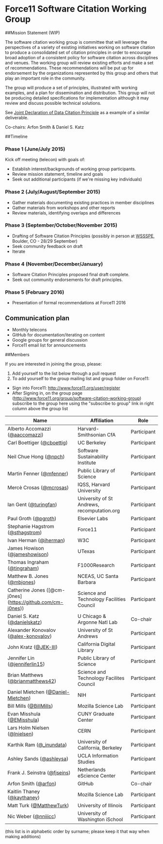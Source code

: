 # Force11 Software Citation Working Group

##Mission Statement (WIP)

The software citation working group is committee that will leverage the perspectives of a variety of existing initiatives working on software citation to  produce a consolidated set of citation principles in order to encourage broad adoption of a consistent policy for software citation across disciplines and venues.  The working group will review existing efforts and make a set of recommendations. These recommendations will be put up for endorsement by the organizations represented by this group and others that play an important role in the community.

The group will produce a set of principles, illustrated with working examples, and a plan for dissemination and distribution.  This group will not be producing detailed specifications for implementation although it may review and discuss possible technical solutions.

See [Joint Declaration of Data Citation Principle](https://www.force11.org/group/joint-declaration-data-citation-principles-final) as a example of a similar deliverable.

Co-chairs: Arfon Smith & Daniel S. Katz

##Timeline

### Phase 1 (June/July 2015)

Kick off meeting (telecon) with goals of:
- Establish interest/backgrounds of working group participants.
- Review mission statement, timeline and goals
- Seek out additional participants (if we're missing key individuals)

### Phase 2 (July/August/September 2015)

- Gather materials documenting existing practices in member disciplines
- Gather materials from workshops and other reports
- Review materials, identifying overlaps and differences

### Phase 3 (September/October/November 2015)

- Drafting of Software Citation Principles (possibly in person at [WSSSPE](http://wssspe.researchcomputing.org.uk/wssspe3/), Boulder, CO - 28/29 September)
- Seek community feedback on draft
- Iterate

### Phase 4 (November/December/January)

- Software Citation Principles proposed final draft complete.
- Seek out community endorsements for draft principles.

### Phase 5 (February 2016)

- Presentation of formal recommendations at Force11 2016

## Communication plan

- Monthly telecons
- GitHub for documentation/iterating on content
- Google groups for general discussion
- Force11 email list for announcements

##Members

If you are interested in joining the group, please:

1. Add yourself to the list below through a pull request
2. To add yourself to the group mailing list and group folder on Force11:
  * Sign into Force11: http://www.force11.org/user/register
  * After Signing in, on the group page (http://www.force11.org/group/software-citation-working-group) subscribe to the group here using the "subscribe to group" link in right column above the group list


| Name                    | Affiliation   | Role |
|-------------------------|---------------|----------------|
| Alberto Accomazzi ([@aaccomazzi](https://github.com/aaccomazzi)) | Harvard-Smithsonian CfA | Participant | 
| Carl Boettiger ([@cboettig](https://github.com/cboettig)) | UC Berkeley | Participant |
| Neil Chue Hong ([@npch](https://github.com/npch)) | Software Sustainability Institute | Participant |
| Martin Fenner ([@mfenner](https://github.com/mfenner)) | Public Library of Science | Participant |
| Mercè Crosas ([@mcrosas](https://github.com/mcrosas)) | IQSS, Harvard University| Participant |
| Ian Gent ([@turingfan](https://github.com/turingfan)) | University of St Andrews, recomputation.org | Participant | 
| Paul Groth ([@pgroth](https://github.com/pgroth)) | Elsevier Labs | Participant |
| Stephanie Hagstrom ([@sthagstrom](https://github.com/sthagstrom)) | Force11 | Participant |
| Ivan Herman ([@iherman](https://github.com/iherman)) | W3C | Participant |
| James Howison ([@jameshowison](https://github.com/jameshowison)) | UTexas | Participant |
| Thomas Ingraham ([@tingraham](https://github.com/tingraham)) | F1000Research | Participant |
| Matthew B. Jones ([@mbjones](https://github.com/mbjones)) | NCEAS, UC Santa Barbara | Participant |
| Catherine Jones ([@cm-j0nes] (https://github.com/cm-j0nes)) | Science and Technology Facilities Council | Participant |
| Daniel S. Katz ([@danielskatz](https://github.com/danielskatz)) | U Chicago & Argonne Natl Lab           | Co-chair    |
| Alexander Konovalov ([@alex-konovalov](https://github.com/alex-konovalov)) | University of St Andrews | Participant |
| John Kratz ([@JEK-III](https://github.com/JEK-III)) | California Digital Library | Participant |
| Jennifer Lin ([@jenniferlin15](https://github.com/jenniferlin15)) | Public Library of Science | Participant |
| Brian Matthews ([@brianmatthews42](https://github.com/brianmatthews42)) | Science and Technology Facilites Council | Participant |
| Daniel Mietchen ([@Daniel-Mietchen](https://github.com/Daniel-Mietchen)) | NIH | Participant |
| Bill Mills ([@BillMills](https://github.com/BillMills)) | Mozilla Science Lab | Participant |
| Evan Misshula ([@EMisshula](https://github.com/EvanMisshula)) | CUNY Graduate Center | Participant |
| Lars Holm Nielsen ([@lnielsen](https://github.com/lnielsen)) | CERN | Participant |
| Karthik Ram ([@_inundata](https://github.com/karthik)) | University of California, Berkeley | Participant |
| Ashley Sands ([@ashleysa](https://github.com/ashleysa)) | UCLA Information Studies | Participant |
| Frank J. Seinstra ([@fjseins](https://github.com/fjseins)) | Netherlands eScience Center | Participant |
| Arfon Smith ([@arfon](https://github.com/arfon))    | GitHub        | Co-chair          |
| Kaitlin Thaney ([@kaythaney](https://github.com/kaythaney)) | Mozilla Science Lab | Participant |
| Matt Turk ([@MatthewTurk](https://github.com/MatthewTurk)) | University of Illinois  | Participant |
| Nic Weber ([@nniiicc](https://github.com/nniiicc)) | University of Washington iSchool | Participant |

(this list is in alphabetic order by surname; please keep it that way when making additions)
